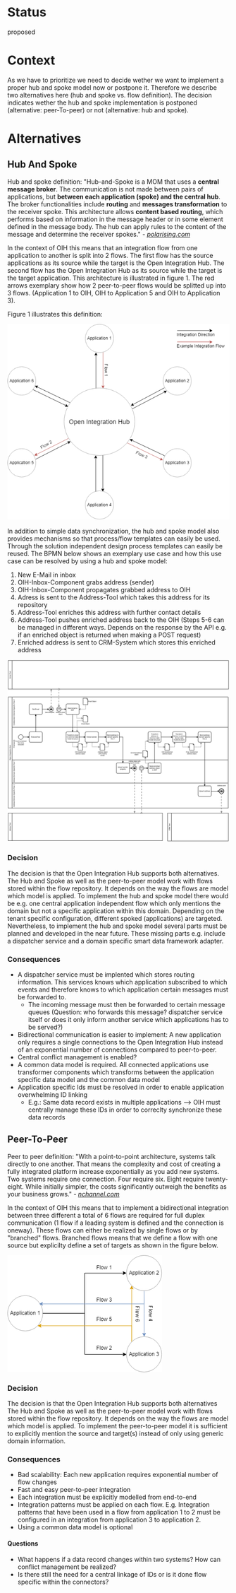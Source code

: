 # Status

proposed

# Context

As we have to prioritize we need to decide wether we want to implement a proper hub and spoke model now or postpone it.
Therefore we describe two alternatives here (hub and spoke vs. flow definition). The decision indicates wether the hub and spoke implementation is postponed (alternative: peer-To-peer) or not (alternative: hub and spoke).

# Alternatives

## Hub And Spoke

Hub and spoke definition: "Hub-and-Spoke is a MOM that uses a **central message broker**. The communication is not made between pairs of applications, but **between each application (spoke) and the central hub**. The broker functionalities include **routing** and **messages transformation** to the receiver spoke. This architecture allows **content based routing**, which performs based on information in the message header or in some element defined in the message body. The hub can apply rules to the content of the message and determine the receiver spokes." _-_ [_polarising.com_](https://www.polarising.com/2016/09/hub-spoke-architecture/)

In the context of OIH this means that an integration flow from one application to another is split into 2 flows. The first flow has the source applications as its source while the target is the Open Integration Hub. The second flow has the Open Integration Hub as its source while the target is the target application. This architecture is illustrated in figure 1. The red arrows exemplary show how 2 peer-to-peer flows would be splitted up into 3 flows. (Application 1 to OIH, OIH to Application 5 and OIH to Application 3).

Figure 1 illustrates this definition:

![Figure1-HubAndSpoke](../../assets/HubAndSpoke.png)

In addition to simple data synchronization, the hub and spoke model also provides mechanisms so that process/flow templates can easily be used. Through the solution independent design process templates can easily be reused. The BPMN below shows an exemplary use case and how this use case can be resolved by using a hub and spoke model:

1. New E-Mail in inbox
2. OIH-Inbox-Component grabs address (sender)
3. OIH-Inbox-Component propagates grabbed address to OIH
4. Adress is sent to the Address-Tool which takes this address for its repository
5. Address-Tool enriches this address with further contact details
6. Address-Tool pushes enriched address back to the OIH (Steps 5-6 can be managed in different ways. Depends on the response by the API e.g. if an enriched object is returned when making a POST request)
7. Enriched address is sent to CRM-System which stores this enriched address

![Figure2-ExampleProcessUseCase](../../assets/BPMNExampleUseCase.png)

### Decision

The decision is that the Open Integration Hub supports both alternatives. The Hub and Spoke as well as the peer-to-peer model work with flows stored within the flow repository. It depends on the way the flows are model which model is applied. To implement the hub and spoke model there would be e.g. one central application independent flow which only mentions the domain but not a specific application within this domain. Depending on the tenant specific configuration, different spoked (applications) are targeted. Nevertheless, to implement the hub and spoke model several parts must be planned and developed in the near future. These missing parts e.g. include a dispatcher service and a domain specific smart data framework adapter.

### Consequences

* A dispatcher service must be implented which stores routing information. This services knows which application subscribed to which events and therefore knows to which application certain messages must be forwarded to.
  * The incoming message must then be forwarded to certain message queues (Question: who forwards this message? dispatcher service itself or does it only inform another service which applications has to be served?)
* Bidirectional communication is easier to implement: A new application only requires a single connections to the Open Integration Hub instead of an exponential number of connections compared to peer-to-peer.
* Central conflict management is enabled?
* A common data model is required. All connected applications use transformer components which transforms between the application specific data model and the common data model
* Application specific Ids must be resolved in order to enable application overwhelming ID linking
  * E.g.: Same data record exists in multiple applications --> OIH must centrally manage these IDs in order to correclty synchronize these data records

## Peer-To-Peer

Peer to peer definition: "With a point-to-point architecture, systems talk directly to one another. That means the complexity and cost of creating a fully integrated platform increase exponentially as you add new systems. Two systems require one connection. Four require six. Eight require twenty-eight. While initially simpler, the costs significantly outweigh the benefits as your business grows." _-_ [_nchannel.com_](https://www.nchannel.com/blog/4-business-benefits-hub-spoke-integration-architecture/)

In the context of OIH this means that to implement a bidirectional integration between three different a total of 6 flows are required for full duplex communication (1 flow if a leading system is defined and the connection is oneway). These flows can either be realized by single flows or by "branched" flows. Branched flows means that we define a flow with one source but explicilty define a set of targets as shown in the figure below.

![Figure3-PeerToPeer](../../assets/PeerToPeer.png)

### Decision

The decision is that the Open Integration Hub supports both alternatives The Hub and Spoke as well as the peer-to-peer model work with flows stored within the flow repository. It depends on the way the flows are model which model is applied. To implement the peer-to-peer model it is sufficient to explicitly mention the source and target(s) instead of only using generic domain information.

### Consequences

* Bad scalability: Each new application requires exponential number of flow changes
* Fast and easy peer-to-peer integration
* Each integration must be explicitly modelled from end-to-end
* Integration patterns must be applied on each flow. E.g. Integration patterns that have been used in a flow from application 1 to 2 must be configured in an integration from application 3 to application 2.
* Using a common data model is optional

#### Questions

* What happens if a data record changes within two systems? How can conflict management be realized?
* Is there still the need for a central linkage of IDs or is it done flow specific within the connectors?

